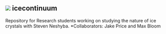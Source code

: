 ![](https://github.com/upschemistry/icecontinuum/Figure2.2.png)
icecontinuum
-------------

Repository for Research students working on studying the nature of ice crystals with Steven Neshyba.
*Collaborators: Jake Price and Max Bloom

